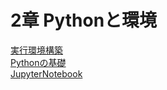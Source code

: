# 2章 Pythonと環境
  
[実行環境構築](https://scrapbox.io/InoueStudying/2.1%E5%AE%9F%E8%A1%8C%E7%92%B0%E5%A2%83%E6%A7%8B%E7%AF%89)  
[Pythonの基礎](https://scrapbox.io/InoueStudying/2.2Python%E3%81%AE%E5%9F%BA%E7%A4%8E)  
[JupyterNotebook](https://scrapbox.io/InoueStudying/2.3JupyterNotebook)  